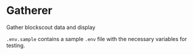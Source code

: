 # Gatherer

Gather blockscout data and display

`.env.sample` contains a sample `.env` file with the necessary variables for testing.
